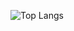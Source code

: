 ![Top Langs](https://github-readme-stats.vercel.app/api/top-langs/?username=Gotha01?exclude_repo=Project-5,Projet3,community,ocStudentProject,la-formation-complète-python&theme=tokyonight)
